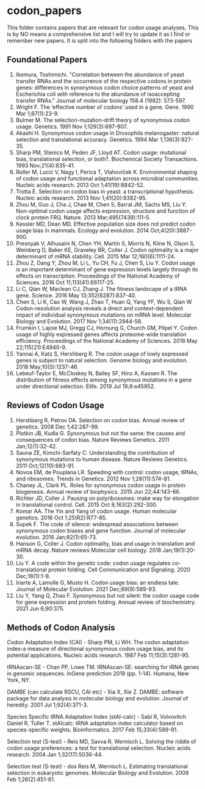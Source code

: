 # codon_papers
This folder contains papers that are relevant for codon usage analyses. This is by NO means a comprehensive list and I will try to update it as I find or remember new papers. It is split into the following folders with the papers


## Foundational Papers

1. Ikemura, Toshimichi. "Correlation between the abundance of yeast transfer RNAs and the occurrence of the respective codons in protein genes: differences in synonymous codon choice patterns of yeast and Escherichia coli with reference to the abundance of isoaccepting transfer RNAs." Journal of molecular biology 158.4 (1982): 573-597.
2. Wright F. The ‘effective number of codons’ used in a gene. Gene. 1990 Mar 1;87(1):23-9.
3. Bulmer M. The selection-mutation-drift theory of synonymous codon usage. Genetics. 1991 Nov 1;129(3):897-907.
4. Akashi H. Synonymous codon usage in Drosophila melanogaster: natural selection and translational accuracy. Genetics. 1994 Mar 1;136(3):927-35.
5. Sharp PM, Stenico M, Peden JF, Lloyd AT. Codon usage: mutational bias, translational selection, or both?. Biochemical Society Transactions. 1993 Nov;21(4):835-41.
6. Roller M, Lucić V, Nagy I, Perica T, Vlahoviček K. Environmental shaping of codon usage and functional adaptation across microbial communities. Nucleic acids research. 2013 Oct 1;41(19):8842-52.
7. Trotta E. Selection on codon bias in yeast: a transcriptional hypothesis. Nucleic acids research. 2013 Nov 1;41(20):9382-95.
8. Zhou M, Guo J, Cha J, Chae M, Chen S, Barral JM, Sachs MS, Liu Y. Non-optimal codon usage affects expression, structure and function of clock protein FRQ. Nature. 2013 Mar;495(7439):111-5.
9. Kessler MD, Dean MD. Effective population size does not predict codon usage bias in mammals. Ecology and evolution. 2014 Oct;4(20):3887-900.
10. Presnyak V, Alhusaini N, Chen YH, Martin S, Morris N, Kline N, Olson S, Weinberg D, Baker KE, Graveley BR, Coller J. Codon optimality is a major determinant of mRNA stability. Cell. 2015 Mar 12;160(6):1111-24.
11. Zhou Z, Dang Y, Zhou M, Li L, Yu CH, Fu J, Chen S, Liu Y. Codon usage is an important determinant of gene expression levels largely through its effects on transcription. Proceedings of the National Academy of Sciences. 2016 Oct 11;113(41):E6117-25.  
12. Li C, Qian W, Maclean CJ, Zhang J. The fitness landscape of a tRNA gene. Science. 2016 May 13;352(6287):837-40.
13. Chen S, Li K, Cao W, Wang J, Zhao T, Huan Q, Yang YF, Wu S, Qian W. Codon-resolution analysis reveals a direct and context-dependent impact of individual synonymous mutations on mRNA level. Molecular Biology and Evolution. 2017 Nov 1;34(11):2944-58.
14. Frumkin I, Lajoie MJ, Gregg CJ, Hornung G, Church GM, Pilpel Y. Codon usage of highly expressed genes affects proteome-wide translation efficiency. Proceedings of the National Academy of Sciences. 2018 May 22;115(21):E4940-9.
15. Yannai A, Katz S, Hershberg R. The codon usage of lowly expressed genes is subject to natural selection. Genome biology and evolution. 2018 May;10(5):1237-46.
16. Lebeuf-Taylor E, McCloskey N, Bailey SF, Hinz A, Kassen R. The distribution of fitness effects among synonymous mutations in a gene under directional selection. Elife. 2019 Jul 19;8:e45952.


## Reviews of Codon Usage

1. Hershberg R, Petrov DA. Selection on codon bias. Annual review of genetics. 2008 Dec 1;42:287-99.
2. Plotkin JB, Kudla G. Synonymous but not the same: the causes and consequences of codon bias. Nature Reviews Genetics. 2011 Jan;12(1):32-42.
3. Sauna ZE, Kimchi-Sarfaty C. Understanding the contribution of synonymous mutations to human disease. Nature Reviews Genetics. 2011 Oct;12(10):683-91.
4. Novoa EM, de Pouplana LR. Speeding with control: codon usage, tRNAs, and ribosomes. Trends in Genetics. 2012 Nov 1;28(11):574-81.
5. Chaney JL, Clark PL. Roles for synonymous codon usage in protein biogenesis. Annual review of biophysics. 2015 Jun 22;44:143-66.
6. Richter JD, Coller J. Pausing on polyribosomes: make way for elongation in translational control. Cell. 2015 Oct 8;163(2):292-300.
7. Komar AA. The Yin and Yang of codon usage. Human molecular genetics. 2016 Oct 1;25(R2):R77-85.
8. Supek F. The code of silence: widespread associations between synonymous codon biases and gene function. Journal of molecular evolution. 2016 Jan;82(1):65-73.
9. Hanson G, Coller J. Codon optimality, bias and usage in translation and mRNA decay. Nature reviews Molecular cell biology. 2018 Jan;19(1):20-30.
10. Liu Y. A code within the genetic code: codon usage regulates co-translational protein folding. Cell Communication and Signaling. 2020 Dec;18(1):1-9.
11. Iriarte A, Lamolle G, Musto H. Codon usage bias: an endless tale. Journal of Molecular Evolution. 2021 Dec;89(9):589-93.
12. Liu Y, Yang Q, Zhao F. Synonymous but not silent: the codon usage code for gene expression and protein folding. Annual review of biochemistry. 2021 Jun 6;90:375.

## Methods of Codon Analysis

Codon Adaptation Index (CAI) - Sharp PM, Li WH. The codon adaptation index-a measure of directional synonymous codon usage bias, and its potential applications. Nucleic acids research. 1987 Feb 11;15(3):1281-95.

tRNAscan-SE - Chan PP, Lowe TM. tRNAscan-SE: searching for tRNA genes in genomic sequences. InGene prediction 2019 (pp. 1-14). Humana, New York, NY.

DAMBE (can calculate RSCU, CAI etc) - Xia X, Xie Z. DAMBE: software package for data analysis in molecular biology and evolution. Journal of heredity. 2001 Jul 1;92(4):371-3.

Species Specific tRNA Adaptation Index (stAI-calc) - Sabi R, Volvovitch Daniel R, Tuller T. stAIcalc: tRNA adaptation index calculator based on species-specific weights. Bioinformatics. 2017 Feb 15;33(4):589-91.

Selection test (S-test) - Reis MD, Savva R, Wernisch L. Solving the riddle of codon usage preferences: a test for translational selection. Nucleic acids research. 2004 Jan 1;32(17):5036-44.

Selection test (S-test) - dos Reis M, Wernisch L. Estimating translational selection in eukaryotic genomes. Molecular Biology and Evolution. 2009 Feb 1;26(2):451-61.
